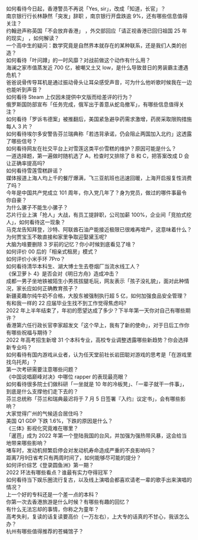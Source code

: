 如何看待今日起，香港警员不再说「Yes, sir」，改成「知道，长官」？  
南京银行行长林静然「突发」辞职 ，南京银行开盘跌逾 9%，还有哪些信息值得关注？  
约翰逊声称英国「不会放弃香港」 ，外交部回应「请正视香港已回归祖国 25 年的现实」 ，如何解读？  
一个高中生的疑问：数学究竟是自然界本就存在的某种联系，还是我们人类的创造？  
如何看待「叶问蹲」的一时风靡？对战前做这个动作有什么用？  
海澜之家市值蒸发近 700 亿，被嘲又土又 low，是什么导致昔日的男装霸主遭遇危机？  
爸爸说骨传导耳机是通过振动骨头让耳朵感受声音，可为什么他听歌时候我在一边也能听到声音？  
如何看待 Steam 上仅因未提供中文版而给差评的行为？  
俄罗斯国防部宣布「任务完成，俄军出于善意从蛇岛撤军」，有哪些信息值得关注？  
如何看待「罗诉韦德案」被推翻后，美国紧急避孕药需求激增，药房采取限购措施每人 3 片？  
如何看待埃尔多安警告芬兰瑞典称「若违背承诺，仍会阻止两国加入北约」这透露了哪些信号？  
如何看待网友在社交平台上对雪莲这类平价雪糕的维护？原因可能是什么？  
一道选择题，第一遍做时随机选了 A，检查时又排除了 B 和 C，把答案改成 D 会让正确率提高吗?  
如何看待雪莲雪糕辟谣？  
媒体报道上海人均上千的餐厅爆满，飞三亚航班也迅速回暖，上海开启报复性消费了吗？  
今年是中国共产党成立 101 周年，你入党几年了？身为党员，做过的哪件事最令你自豪？  
为什么骡子不能生小骡子？  
芯片行业上演「抢人」大战，有员工提辞职，公司加薪 100%，企业间「竞拍式挖人」，如何看待这一现象？  
马克龙告知拜登，沙特、阿联酋石油产能接近极限已很难再增产，这意味着什么？  
为何贾宝玉不敢直接和家里争取迎娶黛玉呢?  
大脑为啥要删除 3 岁前的记忆？你小时候到底看见了啥？  
如何评价 00 后的「相亲式租房」模式？  
如何评价小米手环 7Pro？  
如何看待清华本科生、湖大博士生去卷烟厂当流水线工人？  
《保卫萝卜 4》是否会对《明日方舟》造成冲击？  
成都一男子坐地铁被陌生小男孩拔腿毛玩，网友表示「孩子没礼貌」，面对此种情况，家长应如何正确教育孩子？  
新疆麦趣尔纯牛奶不合格，大股东被强制执行超 5 亿，如何加强食品安全管理？  
有和我一样的 22 应届毕业生找不到工作觉得焦虑吗?  
2022 年上半年结束了，年初的愿望达成了多少？下半年第一天你对自己有哪些期许？  
香港第六任行政长官李家超发文「这个早上，我有了新的使命」，对于日后工作你有哪些祝福与期待？  
2022 年高考招生新增 31 个本科专业，高校专业调整透露哪些新趋势？你会选择新专业吗？  
如何看待有国内游戏从业者，认为任天堂前社长岩田聪对游戏的思考是「在游戏里找乌托邦」？  
第一次考研需要注意哪些问题？  
《中国说唱巅峰对决》中哪位 rapper 的表现最亮眼？  
如何看待很多院士们做科研「一坐就是 10 年的冷板凳」、「一辈子就干一件事」，到底是什么支撑他们走下去的？  
芬兰总统称「芬兰和瑞典最迟将于 7 月 5 日签署『入约』议定书」，会有哪些影响？  
大家觉得广州的气候适合居住吗？  
美国 Q1 GDP 下跌 1.6%，下跌的原因是什么？  
《三体》影视化究竟难在哪里？  
「暹芭」成为 2022 年第一个登陆我国的台风，并加强为强热带风暴，这会给当地带来哪些影响？  
堵车时，发动机频繁启停会对发动机寿命造成严重的不良影响吗？  
距离7月9日省考只有两周时间了，如何能够尽可能的提分？  
如何评价综艺《登录圆鱼洲》第一期？  
2022 环法有哪些看点？谁最有实力夺得冠军？  
如何看待当下娱乐圈流行复古，以及线上演唱会都喜欢请老一辈的歌手出来演唱的情况？  
上一个好的专科还是一个差一点的本科？  
你第一次去香港旅游是什么时候？有哪些有趣的回忆？  
有什么无法忘却的事情，你称之为童年？  
高考失利，复读的话复读要高价（一万左右），上大专的话真的不甘心，我该怎么办？  
杭州有哪些值得推荐的苍蝇馆子？  
